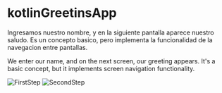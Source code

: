 # kotlinGreetinsApp

Ingresamos nuestro nombre, y en la siguiente pantalla aparece nuestro saludo. Es un concepto basico, pero implementa la funcionalidad de la navegacion entre pantallas.

We enter our name, and on the next screen, our greeting appears. It's a basic concept, but it implements screen navigation functionality.

![FirstStep](https://github.com/GuidiUZ/kotlinGreetinsApp/assets/83031656/4c876bb9-7ebc-4d7b-9b5f-2e894c89c5fe)
![SecondStep](https://github.com/GuidiUZ/kotlinGreetinsApp/assets/83031656/6ac3c9b5-34ed-4f6a-8c85-2c657f94ecf8)
